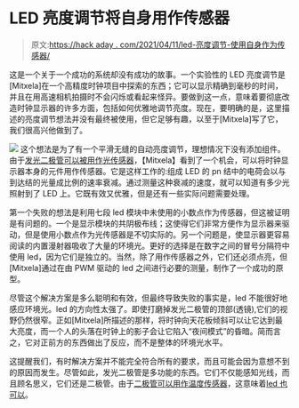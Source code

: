 # LED 亮度调节将自身用作传感器

> 原文:[https://hack aday . com/2021/04/11/led-亮度调节-使用自身作为传感器/](https://hackaday.com/2021/04/11/led-brightness-adjustment-uses-itself-as-sensor/)

这是一个关于一个成功的系统却没有成功的故事。一个实验性的 LED 亮度调节是[Mitxela]在一个高精度时钟项目中探索的东西；它可以显示精确到毫秒的时间，并且在用高速相机拍摄时不会闪烁或看起来怪异。要做到这一点，意味着要彻底改造时钟显示器的许多方面，包括如何优雅地调节亮度。现在，要明确的是，这里描述的亮度调节想法并没有最终被使用，但它足够有趣，以至于[Mitxela]写了它，我们很高兴他做到了。

[![](../Images/eb4de0cf09ff6f8edab39f0265783e88.png)](https://hackaday.com/wp-content/uploads/2021/04/led1.jpg) 这个想法是为了有一个平滑无缝的自动亮度调节，理想情况下没有添加组件。由于[发光二极管可以被用作光传感器](https://hackaday.com/2016/06/17/ask-hackaday-whatever-happened-to-led-light-sensors/)，【Mitxela】看到了一个机会，可以将时钟显示器本身的元件用作传感器。它是这样工作的:组成 LED 的 pn 结中的电荷会以与到达结的光量成比例的速率衰减。通过测量这种衰减的速度，就可以知道有多少光照射到了 LED 上。它既有效又优雅，但是还有一些实际问题需要处理。

第一个失败的想法是利用七段 led 模块中未使用的小数点作为传感器，但这被证明是有问题的。一个是显示模块的共阴极布线；这使得它们非常方便作为显示器来驱动，但是使用小数点作为光传感器是不切实际的。另一个问题是，使显示器更容易阅读的内置漫射器吸收了大量的环境光。更好的选择是在数字之间的冒号分隔符中使用 led，因为它们是独立的。当然，除了用作传感器之外，它们还必须点亮，但[Mitxela]通过在由 PWM 驱动的 led 之间进行必要的测量，制作了一个成功的原型。

尽管这个解决方案是多么聪明和有效，但最终导致失败的事实是，led 不能很好地感应环境光。led 的方向性太强了。即使打磨掉发光二极管的顶部(透镜),它们的视野仍然很窄。正如[Mitxela]所描述的那样，将时钟向天花板倾斜可以让它达到最大亮度，而一个人的头落在时钟上的影子会让它陷入“夜间模式”的昏暗。简而言之，它对正前方的东西做出了反应，而不是整体的环境光水平。

这提醒我们，有时解决方案并不能完全符合所有的要求，而且可能会因为意想不到的原因而发生。尽管如此，发光二极管是多功能的东西。它们不仅能感知光线，而且顾名思义，它们还是二极管。由于[二极管可以用作温度传感器](https://hackaday.com/2018/04/16/two-cent-temperature-sensors/)，这意味着[led 也可以](https://hackaday.com/2018/08/21/an-led-you-can-blow-out-with-no-added-sensor/)。